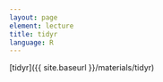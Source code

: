 ```yaml
---
layout: page
element: lecture
title: tidyr
language: R
---
```


[tidyr]({{ site.baseurl }}/materials/tidyr)
